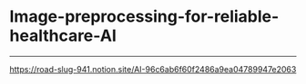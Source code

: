 # Image-preprocessing-for-reliable-healthcare-AI

---
https://road-slug-941.notion.site/AI-96c6ab6f60f2486a9ea04789947e2063
